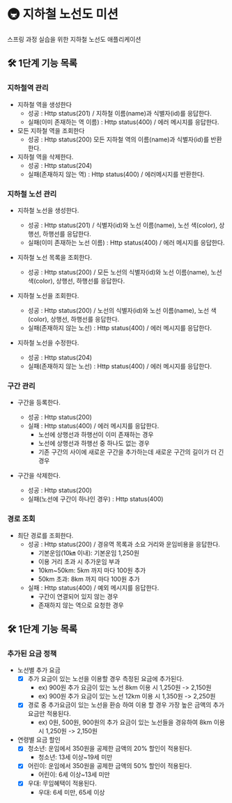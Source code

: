 # 🚇 지하철 노선도 미션

스프링 과정 실습을 위한 지하철 노선도 애플리케이션

## 🛠 1단계 기능 목록

### 지하철역 관리

- 지하철 역을 생성한다
    - 성공 : Http status(201) / 지하철 이름(name)과 식별자(id)를 응답한다.
    - 실패(이미 존재하는 역 이름) : Http status(400) / 에러 메시지를 응답한다.
- 모든 지하철 역을 조회한다
    - 성공 : Http status(200) 모든 지하철 역의 이름(name)과 식별자(id)를 반환한다.
- 지하철 역을 삭제한다.
    - 성공 : Http status(204)
    - 실패(존재하지 않는 역) : Http status(400) / 에러메시지를 반환한다.

### 지하철 노선 관리

- 지하철 노선을 생성한다.
    - 성공 : Http status(201) / 식별자(id)와 노선 이름(name), 노선 색(color), 상행선, 하행선를 응답한다.
    - 실패(이미 존재하는 노선 이름) : Http status(400) / 에러 메시지를 응답한다.

- 지하철 노선 목록을 조회한다.
    - 성공 : Http status(200) / 모든 노선의 식별자(id)와 노선 이름(name), 노선 색(color), 상행선, 하행선를 응답한다.

- 지하철 노선을 조회한다.
    - 성공 : Http status(200) / 노선의 식별자(id)와 노선 이름(name), 노선 색(color), 상행선, 하행선를 응답한다.
    - 실패(존재하지 않는 노선) : Http status(400) / 에러 메시지를 응답한다.

- 지하철 노선을 수정한다.
    - 성공 : Http status(204)
    - 실패(존재하지 않는 노선) : Http status(400) / 에러 메시지를 응답한다.

### 구간 관리

- 구간을 등록한다.
    - 성공 : Http status(200)
    - 실패 : Http status(400) / 에러 메시지를 응답한다.
        - 노선에 상행선과 하행선이 이미 존재하는 경우
        - 노선에 상행선과 하행선 중 하나도 없는 경우
        - 기존 구간의 사이에 새로운 구간을 추가하는데 새로운 구간의 길이가 더 긴 경우

- 구간을 삭제한다.
    - 성공 : Http status(200)
    - 실패(노선에 구간이 하나인 경우) : Http status(400)

### 경로 조회

- 최단 경로를 조회한다.
    - 성공 : Http status(200) / 경유역 목록과 소요 거리와 운임비용을 응답한다.
        - 기본운임(10㎞ 이내): 기본운임 1,250원
        - 이용 거리 초과 시 추가운임 부과
        - 10km~50km: 5km 까지 마다 100원 추가
        - 50km 초과: 8km 까지 마다 100원 추가
    - 실패 : Http status(400) / 예외 메시지를 응답한다.
        - 구간이 연결되어 있지 않는 경우
        - 존재하지 않는 역으로 요청한 경우

## 🛠 1단계 기능 목록

### 추가된 요금 정책

- 노선별 추가 요금
    - [x] 추가 요금이 있는 노선을 이용할 경우 측정된 요금에 추가된다.
        - ex) 900원 추가 요금이 있는 노선 8km 이용 시 1,250원 -> 2,150원
        - ex) 900원 추가 요금이 있는 노선 12km 이용 시 1,350원 -> 2,250원
    - [x] 경로 중 추가요금이 있는 노선을 환승 하여 이용 할 경우 가장 높은 금액의 추가 요금만 적용된다.
        - ex) 0원, 500원, 900원의 추가 요금이 있는 노선들을 경유하여 8km 이용 시 1,250원 -> 2,150원

- 연령별 요금 할인
    - [x] 청소년: 운임에서 350원을 공제한 금액의 20% 할인이 적용된다.
        - 청소년: 13세 이상~19세 미만
    - [x] 어린이: 운임에서 350원을 공제한 금액의 50% 할인이 적용된다.
        - 어린이: 6세 이상~13세 미만
    - [x] 우대: 무임혜택이 적용된다.
        - 우대: 6세 미만, 65세 이상
